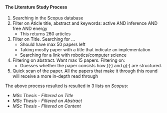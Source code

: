 #### The Literature Study Process
1. Searching in the Scopus database
2. Filter on Aticle title, abstract and keywords: active AND inference AND free AND energy
	- This returns 260 articles
3. Filter on Title. Searching for ...
	- Should have max 50 papers left
	- Taking mostly paper with a title that indicate an implementation
	- Searching for a link with robotics/computer science
4. Filtering on abstract. Want max 15 papers. Filtering on:
	- Guesses whether the paper consists how $f(\cdot)$ and $g(\cdot)$ are structured.
5. Quick scan of the paper. All the papers that make it through this round will receive a more in-depth read through

The above process resulted is resulted in 3 lists on *Scopus*:
- *MSc Thesis - Filtered on Title*
- *MSc Thesis - Filtered on Abstract*
- *MSc Thesis - FIltered on Content*

